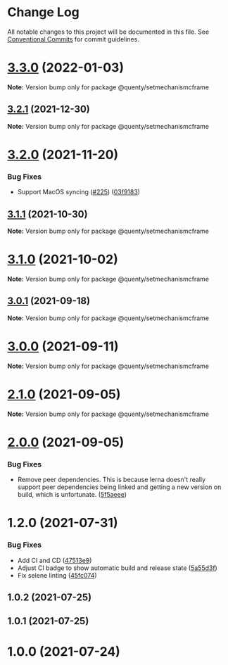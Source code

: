 # Change Log

All notable changes to this project will be documented in this file.
See [Conventional Commits](https://conventionalcommits.org) for commit guidelines.

# [3.3.0](https://github.com/Quenty/NevermoreEngine/compare/@quenty/setmechanismcframe@3.2.1...@quenty/setmechanismcframe@3.3.0) (2022-01-03)

**Note:** Version bump only for package @quenty/setmechanismcframe





## [3.2.1](https://github.com/Quenty/NevermoreEngine/compare/@quenty/setmechanismcframe@3.2.0...@quenty/setmechanismcframe@3.2.1) (2021-12-30)

**Note:** Version bump only for package @quenty/setmechanismcframe





# [3.2.0](https://github.com/Quenty/NevermoreEngine/compare/@quenty/setmechanismcframe@3.1.1...@quenty/setmechanismcframe@3.2.0) (2021-11-20)


### Bug Fixes

* Support MacOS syncing ([#225](https://github.com/Quenty/NevermoreEngine/issues/225)) ([03f9183](https://github.com/Quenty/NevermoreEngine/commit/03f918392c6a5bdd33f8a17c38de371d1e06c67a))





## [3.1.1](https://github.com/Quenty/NevermoreEngine/compare/@quenty/setmechanismcframe@3.1.0...@quenty/setmechanismcframe@3.1.1) (2021-10-30)

**Note:** Version bump only for package @quenty/setmechanismcframe





# [3.1.0](https://github.com/Quenty/NevermoreEngine/compare/@quenty/setmechanismcframe@3.0.1...@quenty/setmechanismcframe@3.1.0) (2021-10-02)

**Note:** Version bump only for package @quenty/setmechanismcframe





## [3.0.1](https://github.com/Quenty/NevermoreEngine/compare/@quenty/setmechanismcframe@3.0.0...@quenty/setmechanismcframe@3.0.1) (2021-09-18)

**Note:** Version bump only for package @quenty/setmechanismcframe





# [3.0.0](https://github.com/Quenty/NevermoreEngine/compare/@quenty/setmechanismcframe@2.1.0...@quenty/setmechanismcframe@3.0.0) (2021-09-11)

**Note:** Version bump only for package @quenty/setmechanismcframe





# [2.1.0](https://github.com/Quenty/NevermoreEngine/compare/@quenty/setmechanismcframe@2.0.0...@quenty/setmechanismcframe@2.1.0) (2021-09-05)

**Note:** Version bump only for package @quenty/setmechanismcframe





# [2.0.0](https://github.com/Quenty/NevermoreEngine/compare/@quenty/setmechanismcframe@1.2.0...@quenty/setmechanismcframe@2.0.0) (2021-09-05)


### Bug Fixes

* Remove peer dependencies. This is because lerna doesn't really support peer dependencies being linked and getting a new version on build, which is unfortunate. ([5f5aeee](https://github.com/Quenty/NevermoreEngine/commit/5f5aeeea8de9975435309e53679f0ef7064f9dd0))





# 1.2.0 (2021-07-31)


### Bug Fixes

* Add CI and CD ([47513e9](https://github.com/Quenty/NevermoreEngine/commit/47513e9b568162707534af132396dd8756947dd3))
* Adjust CI badge to show automatic build and release state ([5a55d3f](https://github.com/Quenty/NevermoreEngine/commit/5a55d3f19bf8d66a760d67da9b56ed47fab74656))
* Fix selene linting ([45fc074](https://github.com/Quenty/NevermoreEngine/commit/45fc07489ee59127ac6582689f19a0e87c1e5b5a))



## 1.0.2 (2021-07-25)



## 1.0.1 (2021-07-25)



# 1.0.0 (2021-07-24)
